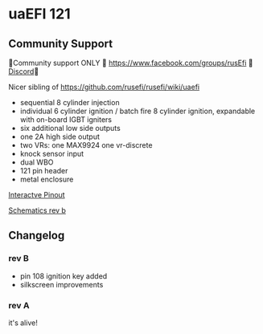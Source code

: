 # uaEFI 121

## Community Support

🔴Community support ONLY 🔴 https://www.facebook.com/groups/rusEfi 🔴 [Discord](https://github.com/rusefi/rusefi/wiki/Discord)🔴

Nicer sibling of https://github.com/rusefi/rusefi/wiki/uaefi

* sequential 8 cylinder injection
* individual 6 cylinder ignition / batch fire 8 cylinder ignition, expandable with on-board IGBT igniters
* six additional low side outputs
* one 2A high side output
* two VRs: one MAX9924 one vr-discrete
* knock sensor input
* dual WBO
* 121 pin header
* metal enclosure

[Interactve Pinout](https://rusefi.com/docs/pinouts/hellen/uaefi121/)

[Schematics rev b](Hardware/Hellen/uaefi121-b-schematic.pdf)

## Changelog

### rev B

* pin 108 ignition key added
* silkscreen improvements

### rev A

it's alive!
